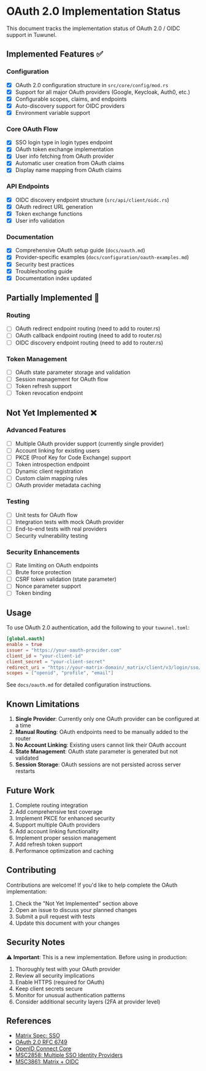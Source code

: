# OAuth 2.0 Implementation Status

This document tracks the implementation status of OAuth 2.0 / OIDC support in Tuwunel.

## Implemented Features ✅

### Configuration
- [x] OAuth 2.0 configuration structure in `src/core/config/mod.rs`
- [x] Support for all major OAuth providers (Google, Keycloak, Auth0, etc.)
- [x] Configurable scopes, claims, and endpoints
- [x] Auto-discovery support for OIDC providers
- [x] Environment variable support

### Core OAuth Flow
- [x] SSO login type in login types endpoint
- [x] OAuth token exchange implementation
- [x] User info fetching from OAuth provider
- [x] Automatic user creation from OAuth claims
- [x] Display name mapping from OAuth claims

### API Endpoints
- [x] OIDC discovery endpoint structure (`src/api/client/oidc.rs`)
- [x] OAuth redirect URL generation
- [x] Token exchange functions
- [x] User info validation

### Documentation
- [x] Comprehensive OAuth setup guide (`docs/oauth.md`)
- [x] Provider-specific examples (`docs/configuration/oauth-examples.md`)
- [x] Security best practices
- [x] Troubleshooting guide
- [x] Documentation index updated

## Partially Implemented 🚧

### Routing
- [ ] OAuth redirect endpoint routing (need to add to router.rs)
- [ ] OAuth callback endpoint routing (need to add to router.rs)
- [ ] OIDC discovery endpoint routing (need to add to router.rs)

### Token Management
- [ ] OAuth state parameter storage and validation
- [ ] Session management for OAuth flow
- [ ] Token refresh support
- [ ] Token revocation endpoint

## Not Yet Implemented ❌

### Advanced Features
- [ ] Multiple OAuth provider support (currently single provider)
- [ ] Account linking for existing users
- [ ] PKCE (Proof Key for Code Exchange) support
- [ ] Token introspection endpoint
- [ ] Dynamic client registration
- [ ] Custom claim mapping rules
- [ ] OAuth provider metadata caching

### Testing
- [ ] Unit tests for OAuth flow
- [ ] Integration tests with mock OAuth provider
- [ ] End-to-end tests with real providers
- [ ] Security vulnerability testing

### Security Enhancements
- [ ] Rate limiting on OAuth endpoints
- [ ] Brute force protection
- [ ] CSRF token validation (state parameter)
- [ ] Nonce parameter support
- [ ] Token binding

## Usage

To use OAuth 2.0 authentication, add the following to your `tuwunel.toml`:

```toml
[global.oauth]
enable = true
issuer = "https://your-oauth-provider.com"
client_id = "your-client-id"
client_secret = "your-client-secret"
redirect_uri = "https://your-matrix-domain/_matrix/client/v3/login/sso/callback"
scopes = ["openid", "profile", "email"]
```

See `docs/oauth.md` for detailed configuration instructions.

## Known Limitations

1. **Single Provider**: Currently only one OAuth provider can be configured at a time
2. **Manual Routing**: OAuth endpoints need to be manually added to the router
3. **No Account Linking**: Existing users cannot link their OAuth account
4. **State Management**: OAuth state parameter is generated but not validated
5. **Session Storage**: OAuth sessions are not persisted across server restarts

## Future Work

1. Complete routing integration
2. Add comprehensive test coverage
3. Implement PKCE for enhanced security
4. Support multiple OAuth providers
5. Add account linking functionality
6. Implement proper session management
7. Add refresh token support
8. Performance optimization and caching

## Contributing

Contributions are welcome! If you'd like to help complete the OAuth implementation:

1. Check the "Not Yet Implemented" section above
2. Open an issue to discuss your planned changes
3. Submit a pull request with tests
4. Update this document with your changes

## Security Notes

⚠️ **Important**: This is a new implementation. Before using in production:

1. Thoroughly test with your OAuth provider
2. Review all security implications
3. Enable HTTPS (required for OAuth)
4. Keep client secrets secure
5. Monitor for unusual authentication patterns
6. Consider additional security layers (2FA at provider level)

## References

- [Matrix Spec: SSO](https://spec.matrix.org/latest/client-server-api/#single-sign-on)
- [OAuth 2.0 RFC 6749](https://tools.ietf.org/html/rfc6749)
- [OpenID Connect Core](https://openid.net/specs/openid-connect-core-1_0.html)
- [MSC2858: Multiple SSO Identity Providers](https://github.com/matrix-org/matrix-spec-proposals/pull/2858)
- [MSC3861: Matrix + OIDC](https://github.com/matrix-org/matrix-spec-proposals/pull/3861)
